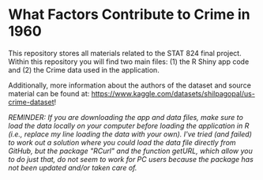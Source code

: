 # What Factors Contribute to Crime in 1960
This repository stores all materials related to the STAT 824 final project. Within this repository you will find two main files: (1) the R Shiny app code and (2) the Crime data used in the application.

Additionally, more information about the authors of the dataset and source material can be found at: https://www.kaggle.com/datasets/shilpagopal/us-crime-dataset!

*REMINDER: If you are downloading the app and data files, make sure to load the data locally on your computer before loading the application in R (i.e., replace my line loading the data with your own). I've tried (and failed) to work out a solution where you could load the data file directly from GitHub, but the package "RCurl" and the function getURL, which allow you to do just that, do not seem to work for PC users because the package has not been updated and/or taken care of.*
